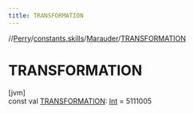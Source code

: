 ```yaml
---
title: TRANSFORMATION
---
```

//[Perry](../../../index.html)/[constants.skills](../index.html)/[Marauder](index.html)/[TRANSFORMATION](-t-r-a-n-s-f-o-r-m-a-t-i-o-n.html)



# TRANSFORMATION



[jvm]\
const val [TRANSFORMATION](-t-r-a-n-s-f-o-r-m-a-t-i-o-n.html): [Int](https://kotlinlang.org/api/latest/jvm/stdlib/kotlin/-int/index.html) = 5111005




